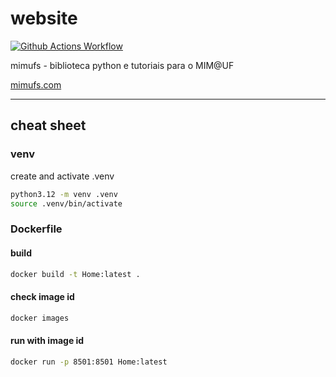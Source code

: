 # website

[![Github Actions Workflow](https://github.com/DiogoCarapito/mimufs-website/actions/workflows/main.yaml/badge.svg)](https://github.com/DiogoCarapito/mimufs-website/actions/workflows/main.yaml)

mimufs - biblioteca python e tutoriais para o MIM@UF

[mimufs.com](https://mimufs.com)

___

## cheat sheet

### venv

create and activate .venv

```bash
python3.12 -m venv .venv
source .venv/bin/activate
```

### Dockerfile

#### build

```bash
docker build -t Home:latest .
````

#### check image id

```bash
docker images
````

#### run with image id

```bash
docker run -p 8501:8501 Home:latest
````
